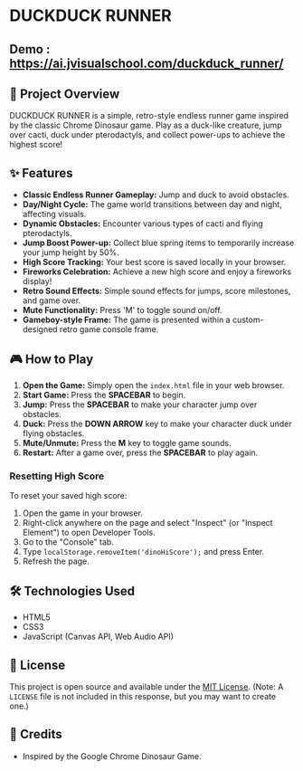 # DUCKDUCK RUNNER

## Demo : https://ai.jvisualschool.com/duckduck_runner/

## 🚀 Project Overview
DUCKDUCK RUNNER is a simple, retro-style endless runner game inspired by the classic Chrome Dinosaur game. Play as a duck-like creature, jump over cacti, duck under pterodactyls, and collect power-ups to achieve the highest score!

## ✨ Features
- **Classic Endless Runner Gameplay:** Jump and duck to avoid obstacles.
- **Day/Night Cycle:** The game world transitions between day and night, affecting visuals.
- **Dynamic Obstacles:** Encounter various types of cacti and flying pterodactyls.
- **Jump Boost Power-up:** Collect blue spring items to temporarily increase your jump height by 50%.
- **High Score Tracking:** Your best score is saved locally in your browser.
- **Fireworks Celebration:** Achieve a new high score and enjoy a fireworks display!
- **Retro Sound Effects:** Simple sound effects for jumps, score milestones, and game over.
- **Mute Functionality:** Press 'M' to toggle sound on/off.
- **Gameboy-style Frame:** The game is presented within a custom-designed retro game console frame.

## 🎮 How to Play
1.  **Open the Game:** Simply open the `index.html` file in your web browser.
2.  **Start Game:** Press the **SPACEBAR** to begin.
3.  **Jump:** Press the **SPACEBAR** to make your character jump over obstacles.
4.  **Duck:** Press the **DOWN ARROW** key to make your character duck under flying obstacles.
5.  **Mute/Unmute:** Press the **M** key to toggle game sounds.
6.  **Restart:** After a game over, press the **SPACEBAR** to play again.

### Resetting High Score
To reset your saved high score:
1.  Open the game in your browser.
2.  Right-click anywhere on the page and select "Inspect" (or "Inspect Element") to open Developer Tools.
3.  Go to the "Console" tab.
4.  Type `localStorage.removeItem('dinoHiScore');` and press Enter.
5.  Refresh the page.

## 🛠️ Technologies Used
-   HTML5
-   CSS3
-   JavaScript (Canvas API, Web Audio API)

## 📜 License
This project is open source and available under the [MIT License](LICENSE). (Note: A `LICENSE` file is not included in this response, but you may want to create one.)

## 🙏 Credits
-   Inspired by the Google Chrome Dinosaur Game.
